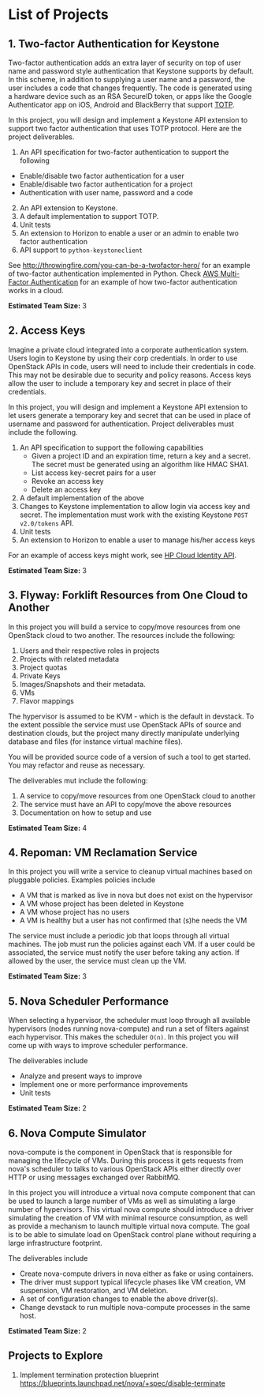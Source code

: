 # List of Projects

## 1. Two-factor Authentication for Keystone

Two-factor authentication adds an extra layer of security on top of user name
and password style authentication that Keystone supports by default. In this
scheme, in addition to supplying a user name and a password,
the user includes a code that changes frequently. The code is generated using
 a hardware device such as an RSA SecureID token, or apps like the Google
 Authenticator app on iOS, Android and BlackBerry that support
[TOTP](http://tools.ietf.org/html/rfc6238).

In this project, you will design and implement a Keystone API extension to
support two factor authentication that uses TOTP protocol. Here
are the project deliverables.

1. An API specification for two-factor authentication to support the following
  * Enable/disable two factor authentication for a user
  * Enable/disable two factor authentication for a project
  * Authentication with user name, password and a code
2. An API extension to Keystone.
3. A default implementation to support TOTP.
3. Unit tests
4. An extension to Horizon to enable a user or an admin to enable two
factor authentication
4. API support to `python-keystoneclient`

See http://throwingfire.com/you-can-be-a-twofactor-hero/ for an
example of two-factor authentication implemented in Python. Check
[AWS Multi-Factor Authentication](http://aws.amazon.com/iam/details/mfa/) for
 an example of how two-factor authentication works in a cloud.

**Estimated Team Size:** 3

## 2. Access Keys

Imagine a private cloud integrated into a corporate authentication system. 
Users login to Keystone by using their corp credentials. In order to
use OpenStack APIs in code, users will need to include their credentials in
code. This may not be desirable due to security and policy reasons. Access 
keys allow the user to include a temporary key and secret in place of their 
credentials.

In this project, you will design and implement a Keystone API extension to
let users generate a temporary key and secret that can be used in place of
username and password for authentication. Project deliverables must include
the following.

1. An API specification to support the following capabilities
   * Given a project ID and an expiration time, return a key and a secret.
   The secret must be generated using an algorithm like HMAC SHA1.
   * List access key-secret pairs for a user
   * Revoke an access key
   * Delete an access key
2. A default implementation of the above
3. Changes to Keystone implementation to allow login via access key and secret. 
   The implementation must work with the existing Keystone `POST v2.0/tokens` API.
4. Unit tests
5. An extension to Horizon to enable a user to manage his/her access keys

For an example of access keys might work, see
[HP Cloud Identity API](http://docs.hpcloud.com/api/identity).

**Estimated Team Size:** 3

## 3. Flyway: Forklift Resources from One Cloud to Another

In this project you will build a service to copy/move resources from one OpenStack 
cloud to two another. The resources include the following:

1. Users and their respective roles in projects
2. Projects with related metadata
3. Project quotas
4. Private Keys
5. Images/Snapshots and their metadata.
6. VMs
7. Flavor mappings

The hypervisor is assumed to be KVM - which is the default in devstack. To
the extent possible the service must use OpenStack APIs of source and
destination clouds, but the project many directly manipulate underlying
database and files (for instance virtual machine files).

You will be provided source code of a version of such a tool to get started.
You may refactor and reuse as necessary.

The deliverables mut include the following:

1. A service to copy/move resources from one OpenStack cloud to another
2. The service must have an API to copy/move the above resources
3. Documentation on how to setup and use

**Estimated Team Size:** 4

## 4. Repoman: VM Reclamation Service

In this project you will write a service to cleanup virtual machines based on
 pluggable policies. Examples policies include

- A VM that is marked as live in nova but does not exist on the hypervisor
- A VM whose project has been deleted in Keystone
- A VM whose project has no users
- A VM is healthy but a user has not confirmed that (s)he needs the VM

The service must include a periodic job that loops through all virtual
machines. The job must run the policies against each VM. If a user could be
associated, the service must notify the user before taking any action. If
allowed by the user, the service must clean up the VM.

**Estimated Team Size:** 3

## 5. Nova Scheduler Performance

When selecting a hypervisor, the scheduler must loop through all
available hypervisors (nodes running nova-compute) and run a set of
filters against each hypervisor. This makes the scheduler `O(n)`. In this
project you will come up with ways to improve scheduler performance.

The deliverables include

- Analyze and present ways to improve
- Implement one or more performance improvements
- Unit tests

**Estimated Team Size:** 2

## 6. Nova Compute Simulator

nova-compute is the component in OpenStack that is responsible for managing 
the lifecycle of VMs. During this process it gets requests from nova's 
scheduler to talks to various OpenStack APIs either directly over HTTP or 
using messages exchanged over RabbitMQ. 

In this project you will introduce a virtual nova compute component that can 
be used to launch a large number of VMs as well as simulating a large number 
of hypervisors. This virtual nova compute should introduce a driver simulating 
the creation of VM with minimal resource consumption, as well as provide a 
mechanism to launch multiple virtual nova compute. The goal is to be able 
to simulate load on OpenStack control plane without requiring a large 
infrastructure footprint.

The deliverables include

- Create nova-compute drivers in nova either as fake or using containers.
- The driver must support typical lifecycle phases like VM creation, VM 
  suspension, VM restoration, and VM deletion.
- A set of configuration changes to enable the above driver(s).
- Change devstack to run multiple nova-compute processes in the same host.

**Estimated Team Size:** 2

## Projects to Explore

1. Implement termination protection blueprint
   https://blueprints.launchpad.net/nova/+spec/disable-terminate


